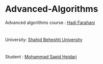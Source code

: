 # Advanced-Algorithms

Advanced algorithms course : [Hadi Farahani](https://scholar.google.com/citations?hl=en&user=N4TgzzoAAAAJ)
#
University: [Shahid Beheshti University](https://www.sbu.ac.ir/)
#
Student : [Mohammad Saeid Heidari](https://www.linkedin.com/in/ms-heidari/)
